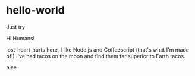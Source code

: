 # hello-world
Just try

Hi Humans!

lost-heart-hurts here, I like Node.js and Coffeescript (that's what I'm made of!)
I've had tacos on the moon and find them far superior to Earth tacos.

nice

